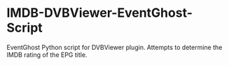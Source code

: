 # IMDB-DVBViewer-EventGhost-Script
EventGhost Python script for DVBViewer plugin. Attempts to determine the IMDB rating of the EPG title.
